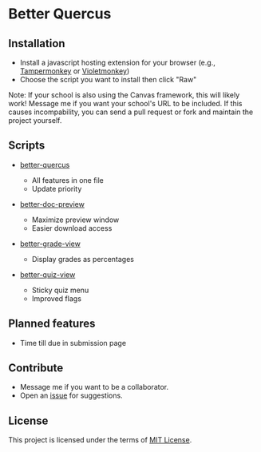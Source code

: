 # Better Quercus

## Installation

- Install a javascript hosting extension for your browser (e.g., [Tampermonkey](https://www.tampermonkey.net/) or [Violetmonkey](https://violentmonkey.github.io/get-it/))
- Choose the script you want to install then click "Raw"

Note: If your school is also using the Canvas framework, this will likely work! Message me if you want your school's URL to be included. If this causes incompability, you can send a pull request or fork and maintain the project yourself.

## Scripts

- [better-quercus](https://github.com/alanjyu/better-quercus.js/blob/main/better-quercus.user.js)
  - All features in one file
  - Update priority

- [better-doc-preview](https://github.com/alanjyu/better-quercus.js/blob/main/better-doc-preview.user.js)
  - Maximize preview window
  - Easier download access

- [better-grade-view](https://github.com/alanjyu/better-quercus.js/blob/main/better-grade-view.user.js) 
  - Display grades as percentages

- [better-quiz-view](https://github.com/alanjyu/better-quercus.js/blob/main/better-quiz-view.user.js) 
  - Sticky quiz menu
  - Improved flags

## Planned features

- Time till due in submission page

## Contribute
- Message me if you want to be a collaborator.
- Open an [issue](https://github.com/alanjyu/better-quercus.js/issues) for suggestions.

## License

This project is licensed under the terms of [MIT License](https://opensource.org/licenses/MIT). 
